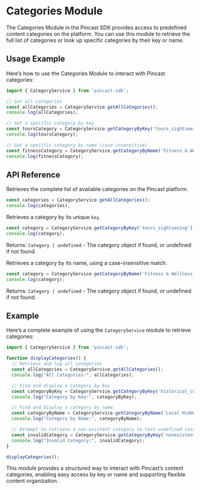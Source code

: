 # Categories Module

The Categories Module in the Pincast SDK provides access to predefined content categories on the platform. You can use this module to retrieve the full list of categories or look up specific categories by their key or name.

## Usage Example

Here’s how to use the Categories Module to interact with Pincast categories:

```typescript
import { CategoryService } from 'pincast-sdk';

// Get all categories
const allCategories = CategoryService.getAllCategories();
console.log(allCategories);

// Get a specific category by key
const toursCategory = CategoryService.getCategoryByKey('tours_sightseeing');
console.log(toursCategory);

// Get a specific category by name (case-insensitive)
const fitnessCategory = CategoryService.getCategoryByName('Fitness & Wellness');
console.log(fitnessCategory);
```

## API Reference

Retrieves the complete list of available categories on the Pincast platform.

```typescript
const categories = CategoryService.getAllCategories();
console.log(categories);
```

Retrieves a category by its unique `key`.

```typescript
const category = CategoryService.getCategoryByKey('tours_sightseeing');
console.log(category);
```

Returns: `Category | undefined` - The category object if found, or undefined if not found.


Retrieves a category by its name, using a case-insensitive match.

```typescript
const category = CategoryService.getCategoryByName('Fitness & Wellness');
console.log(category);
```

Returns: `Category | undefined` - The category object if found, or undefined if not found.

## Example

Here’s a complete example of using the `CategoryService` module to retrieve categories:

```typescript
import { CategoryService } from 'pincast-sdk';

function displayCategories() {
  // Retrieve and log all categories
  const allCategories = CategoryService.getAllCategories();
  console.log("All Categories:", allCategories);

  // Find and display a category by key
  const categoryByKey = CategoryService.getCategoryByKey('historical_cultural');
  console.log("Category by Key:", categoryByKey);

  // Find and display a category by name
  const categoryByName = CategoryService.getCategoryByName('Local Hidden Gems');
  console.log("Category by Name:", categoryByName);

  // Attempt to retrieve a non-existent category to test undefined result
  const invalidCategory = CategoryService.getCategoryByKey('nonexistent_key');
  console.log("Invalid Category:", invalidCategory);
}

displayCategories();
```

This module provides a structured way to interact with Pincast’s content categories, enabling easy access by key or name and supporting flexible content organization.